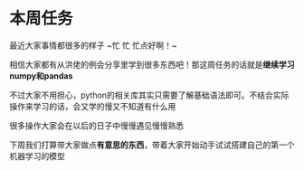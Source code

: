 # 本周任务
 最近大家事情都很多的样子 ~忙 忙 忙点好啊！~
 
 相信大家都有从洪佬的例会分享里学到很多东西吧！那这周任务的话就是**继续学习numpy和pandas**
 
 不过大家不用担心，python的相关库其实只需要了解基础语法即可。不结合实际操作来学习的话，会又学的慢又不知道有什么用

 很多操作大家会在以后的日子中慢慢遇见慢慢熟悉

 下周我们打算带大家做点**有意思的东西**，带着大家开始动手试试搭建自己的第一个机器学习的模型
